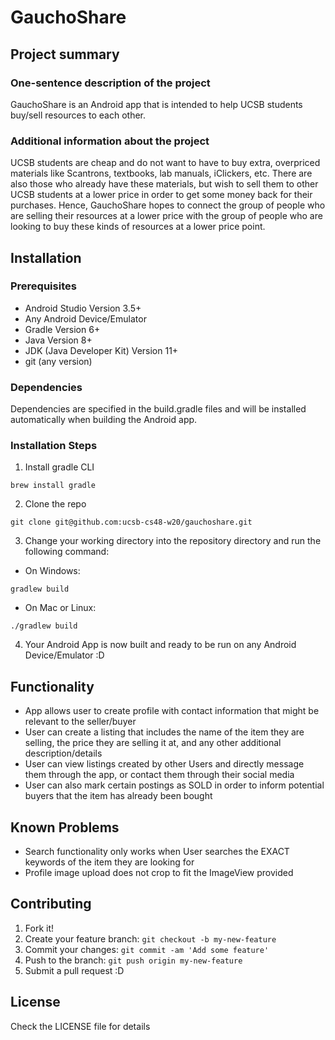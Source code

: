 # GauchoShare

## Project summary

### One-sentence description of the project

GauchoShare is an Android app that is intended to help UCSB students buy/sell resources to each other.

### Additional information about the project

UCSB students are cheap and do not want to have to buy extra, overpriced materials like Scantrons, textbooks, lab manuals, iClickers, etc. There are also those who already have these materials, but wish to sell them to other UCSB students at a lower price in order to get some money back for their purchases. Hence, GauchoShare hopes to connect the group of people who are selling their resources at a lower price with the group of people who are looking to buy these kinds of resources at a lower price point.

## Installation

### Prerequisites

* Android Studio Version 3.5+
* Any Android Device/Emulator
* Gradle Version 6+
* Java Version 8+
* JDK (Java Developer Kit) Version 11+
* git (any version)

### Dependencies

Dependencies are specified in the build.gradle files and will be installed automatically when building the Android app.

### Installation Steps
1. Install gradle CLI
```
brew install gradle
```

2. Clone the repo
```
git clone git@github.com:ucsb-cs48-w20/gauchoshare.git
```
3. Change your working directory into the repository directory and run the following command:
* On Windows:
```
gradlew build
```
* On Mac or Linux:
```
./gradlew build
```
4. Your Android App is now built and ready to be run on any Android Device/Emulator :D


## Functionality

* App allows user to create profile with contact information that might be relevant to the seller/buyer
* User can create a listing that includes the name of the item they are selling, the price they are selling it at, and any other additional description/details
* User can view listings created by other Users and directly message them through the app, or contact them through their social media
* User can also mark certain postings as SOLD in order to inform potential buyers that the item has already been bought

## Known Problems

* Search functionality only works when User searches the EXACT keywords of the item they are looking for
* Profile image upload does not crop to fit the ImageView provided


## Contributing

1. Fork it!
2. Create your feature branch: `git checkout -b my-new-feature`
3. Commit your changes: `git commit -am 'Add some feature'`
4. Push to the branch: `git push origin my-new-feature`
5. Submit a pull request :D

## License

Check the LICENSE file for details
